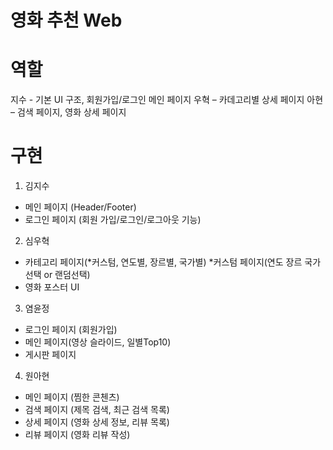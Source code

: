 # 영화 추천 Web

# 역할

지수 - 기본 UI 구조, 회원가입/로그인 메인 페이지
우혁 – 카데고리별 상세 페이지
아현 – 검색 페이지, 영화 상세 페이지
# 구현
1. 김지수
  - 메인 페이지 (Header/Footer)
  - 로그인 페이지 (회원 가입/로그인/로그아웃 기능)
2. 심우혁
  - 카테고리 페이지(*커스텀, 연도별, 장르별, 국가별)
    *커스텀 페이지(연도 장르 국가 선택 or 랜덤선택)
  - 영화 포스터 UI
3. 염윤정
  - 로그인 페이지 (회원가입)
  - 메인 페이지(영상 슬라이드, 일별Top10)
  - 게시판 페이지

4. 원아현
  - 메인 페이지 (찜한 콘첸츠)
  - 검색 페이지 (제목 검색, 최근 검색 목록)
  - 상세 페이지 (영화 상세 정보, 리뷰 목록)
  - 리뷰 페이지 (영화 리뷰 작성)